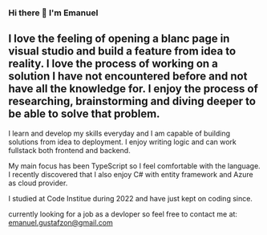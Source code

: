### Hi there 👋 I'm Emanuel

## I love the feeling of opening a blanc page in visual studio and build a feature from idea to reality. I love the process of working on a solution I have not encountered before and not have all the knowledge for. I enjoy the process of researching, brainstorming and diving deeper to be able to solve that problem. 

I learn and develop my skills everyday and I am capable of building solutions from idea to deployment. I enjoy writing logic and can work fullstack both frontend and backend.

My main focus has been TypeScript so I feel comfortable with the language. I recently discovered that I also enjoy C# with entity framework and Azure as cloud provider. 

I studied at Code Institue during 2022 and have just kept on coding since. 

currently looking for a job as a devloper so feel free to contact me at: emanuel.gustafzon@gmail.com

<!--
**EmanuelGustafzon/EmanuelGustafzon** is a ✨ _special_ ✨ repository because its `README.md` (this file) appears on your GitHub profile.

Here are some ideas to get you started:

- 🔭 I’m currently working on ...
- 🌱 I’m currently learning ...
- 👯 I’m looking to collaborate on ...
- 🤔 I’m looking for help with ...
- 💬 Ask me about ...
- 📫 How to reach me: ...
- 😄 Pronouns: ...
- ⚡ Fun fact: ...
-->
